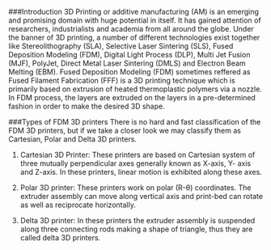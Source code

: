 ###Introduction
3D Printing or additive manufacturing (AM) is an emerging and promising domain with huge potential in itself. It has gained attention of researchers, industrialists and academia from all around the globe. Under the banner of 3D printing, a number of different technologies exist together like Stereolithography (SLA), Selective Laser Sintering (SLS), Fused Deposition Modeling (FDM), Digital Light Process (DLP), Multi Jet Fusion (MJF), PolyJet, Direct Metal Laser Sintering (DMLS) and Electron Beam Melting (EBM). 
Fused Deposition Modeling (FDM) sometimes reffered as Fused Filament Fabrication (FFF) is a 3D printing technique which is primarily based on extrusion of heated thermoplastic polymers via a nozzle. In FDM process, the layers are extruded on the layers in a pre-determined fashion in order to make the desired 3D shape.

###Types of FDM 3D printers
There is no hard and fast classification of the FDM 3D printers, but if we take a closer look we may classify them as Cartesian, Polar and Delta 3D printers.

1.  Cartesian 3D Printer: These printers are based on Cartesian system of three mutually
perpendicular axes generally known as X-axis, Y- axis and Z-axis. In these printers,
linear motion is exhibited along these axes.

2. Polar 3D printer: These printers work on polar (R-θ) coordinates. The extruder
assembly can move along vertical axis and print-bed can rotate as well as reciprocate
horizontally.

3. Delta 3D printer: In these printers the extruder assembly is suspended along three
connecting rods making a shape of triangle, thus they are called delta 3D printers.